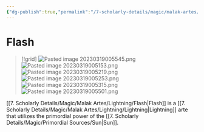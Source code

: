 ```yaml
---
{"dg-publish":true,"permalink":"/7-scholarly-details/magic/malak-artes/lightning/flash/","noteIcon":""}
---
```


# Flash

>[!grid]
>![Pasted image 20230319005545.png](/img/user/x.%20Assets/Attachments/Pasted%20image%2020230319005545.png)
>![Pasted image 20230319005153.png](/img/user/x.%20Assets/Attachments/Pasted%20image%2020230319005153.png)
>![Pasted image 20230319005219.png](/img/user/x.%20Assets/Attachments/Pasted%20image%2020230319005219.png)
>![Pasted image 20230319005253.png](/img/user/x.%20Assets/Attachments/Pasted%20image%2020230319005253.png)
>![Pasted image 20230319005315.png](/img/user/x.%20Assets/Attachments/Pasted%20image%2020230319005315.png)
>![Pasted image 20230319005501.png](/img/user/x.%20Assets/Attachments/Pasted%20image%2020230319005501.png)

[[7. Scholarly Details/Magic/Malak Artes/Lightning/Flash\|Flash]] is a [[7. Scholarly Details/Magic/Malak Artes/Lightning/Lightning\|Lightning]] arte that utilizes the primordial power of the [[7. Scholarly Details/Magic/Primordial Sources/Sun\|Sun]].